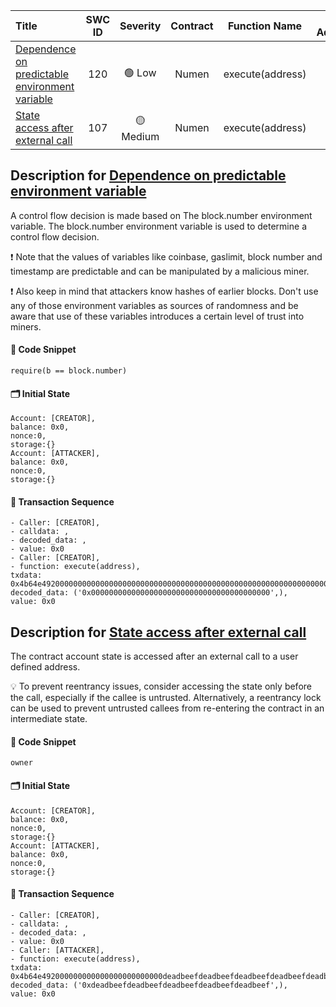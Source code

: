 | **Title**                                                        | SWC ID |  Severity | Contract |   Function Name  | PC Address |   Gas Usage  |      In File      |
| :--------------------------------------------------------------- | :----: | :-------: | :------: | :--------------: | :--------: | :----------: | :---------------: |
| [Dependence on predictable environment variable](#description-0) |   120  |   🟢 Low  |   Numen  | execute(address) |     404    | 2074 - 37669 | ./NumenCTF.sol:46 |
| [State access after external call](#description-1)               |   107  | 🟡 Medium |   Numen  | execute(address) |     730    | 9804 - 66718 | ./NumenCTF.sol:57 |

## Description for [Dependence on predictable environment variable](#description-0)
A control flow decision is made based on The block.number environment variable. The block.number environment variable is used to determine a control flow decision.

❗ Note that the values of variables like coinbase, gaslimit, block number and timestamp are predictable and can be manipulated by a malicious miner.

❗ Also keep in mind that attackers know hashes of earlier blocks. Don't use any of those environment variables as sources of randomness and be aware that use of these variables introduces a certain level of trust into miners.

#### 📝 Code Snippet
```solidity
require(b == block.number)
```

#### 🗂 Initial State
```
Account: [CREATOR],
balance: 0x0,
nonce:0,
storage:{}
Account: [ATTACKER],
balance: 0x0,
nonce:0,
storage:{}
```

#### 🔄 Transaction Sequence
```
- Caller: [CREATOR],
- calldata: ,
- decoded_data: ,
- value: 0x0
- Caller: [CREATOR],
- function: execute(address),
txdata: 0x4b64e4920000000000000000000000000000000000000000000000000000000000000000,
decoded_data: ('0x0000000000000000000000000000000000000000',),
value: 0x0
```


## Description for [State access after external call](#description-1)
The contract account state is accessed after an external call to a user defined address.

💡 To prevent reentrancy issues, consider accessing the state only before the call, especially if the callee is untrusted. Alternatively, a reentrancy lock can be used to prevent untrusted callees from re-entering the contract in an intermediate state.

#### 📝 Code Snippet
```solidity
owner
```

#### 🗂 Initial State
```
Account: [CREATOR],
balance: 0x0,
nonce:0,
storage:{}
Account: [ATTACKER],
balance: 0x0,
nonce:0,
storage:{}
```

#### 🔄 Transaction Sequence
```
- Caller: [CREATOR],
- calldata: ,
- decoded_data: ,
- value: 0x0
- Caller: [ATTACKER],
- function: execute(address),
txdata: 0x4b64e492000000000000000000000000deadbeefdeadbeefdeadbeefdeadbeefdeadbeef,
decoded_data: ('0xdeadbeefdeadbeefdeadbeefdeadbeefdeadbeef',),
value: 0x0
```

